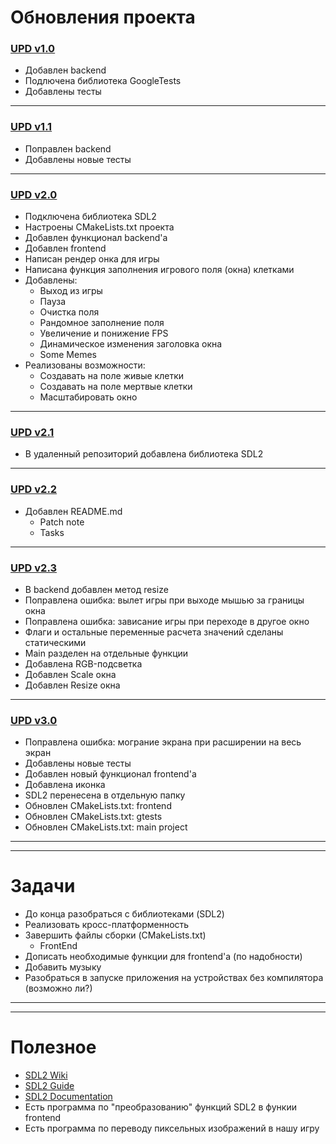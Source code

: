 # Обновления проекта
### [UPD v1.0](https://github.com/Valentin-Igrevsky/game_of_jiza/commit/4858da094bcf122f49654313ea27ddec35f5aa75/ "backend, gtest")
* Добавлен backend
* Подлючена библиотека GoogleTests
* Добавлены тесты

___

### [UPD v1.1](https://github.com/Valentin-Igrevsky/game_of_jiza/commit/1c259fb1acdfba97d6ec614ff0ebf1a45d4f21ef/ "удалил прагма уанс в life.cpp")
* Поправлен backend
* Добавлены новые тесты

___

### [UPD v2.0](https://github.com/Valentin-Igrevsky/game_of_jiza/commit/63ba563682e90336c6b84b9094a218c86b02f974/ "UPD backend, ADD frontend")
* Подключена библиотека SDL2
* Настроены CMakeLists.txt проекта
* Добавлен функционал backend'а
* Добавлен frontend
* Написан рендер онка для игры
* Написана функция заполнения игрового поля (окна) клетками
* Добавлены:
  * Выход из игры
  * Пауза
  * Очистка поля
  * Рандомное заполнение поля
  * Увеличение и понижение FPS
  * Динамическое изменения заголовка окна
  * Some Memes
* Реализованы возможности:
  * Создавать на поле живые клетки
  * Создавать на поле мертвые клетки
  * Масштабировать окно

___

### [UPD v2.1](https://github.com/Valentin-Igrevsky/game_of_jiza/commit/5ba9ab63a212d94eb9f1d0727cdb8e900f788dbf/ "commit SDL2 lib")
* В удаленный репозиторий добавлена библиотека SDL2

___

### [UPD v2.2](https://github.com/Valentin-Igrevsky/game_of_jiza/commit/806e67b6db4d8bb4efe34ea46152249e310502c9/ "add README.md")
* Добавлен README.md
  * Patch note
  * Tasks

___

### [UPD v2.3](https://github.com/Valentin-Igrevsky/game_of_shiza/commit/6df6b6388400d41b2e8317f69e917cdf9a98c612/ "BugFix, Main-separation, RGB, WinResize, GameResize")
* В backend добавлен метод resize
* Поправлена ошибка: вылет игры при выходе мышью за границы окна
* Поправлена ошибка: зависание игры при переходе в другое окно
* Флаги и остальные переменные расчета значений сделаны статическими
* Main разделен на отдельные функции
* Добавлена RGB-подсветка
* Добавлен Scale окна
* Добавлен Resize окна

___

### [UPD v3.0](https://github.com/Valentin-Igrevsky/game_of_shiza/commit/b875f6dc27ffdd566116c67cc3b340e5e9c828d3/ "new CMAKE, add backend tests, add icon, bug fix")
* Поправлена ошибка: мограние экрана при расширении на весь экран
* Добавлены новые тесты
* Добавлен новый функционал frontend'а
* Добавлена иконка
* SDL2 перенесена в отдельную папку
* Обновлен CMakeLists.txt: frontend
* Обновлен CMakeLists.txt: gtests
* Обновлен CMakeLists.txt: main project

 ___
 ___

# Задачи
* До конца разобраться с библиотеками (SDL2)
* Реализовать кросс-платформенность
* Завершить файлы сборки (CMakeLists.txt)
  * FrontEnd
* Дописать необходимые функции для frontend'а (по надобности)
* Добавить музыку
* Разобраться в запуске приложения на устройствах без компилятора (возможно ли?)

___
___

# Полезное
* [SDL2 Wiki](https://wiki.libsdl.org/SDL2/FrontPage/ "Документация по SDL2")
* [SDL2 Guide](https://habr.com/ru/articles/453700/ "Уроки по SDL2")
* [SDL2 Documentation](https://tr0ll.net/libsdl/docs/sdldoc.pdf "Документация по SDL2 v2")
* Есть программа по "преобразованию" функций SDL2 в функии frontend
* Есть программа по переводу пиксельных изображений в нашу игру
